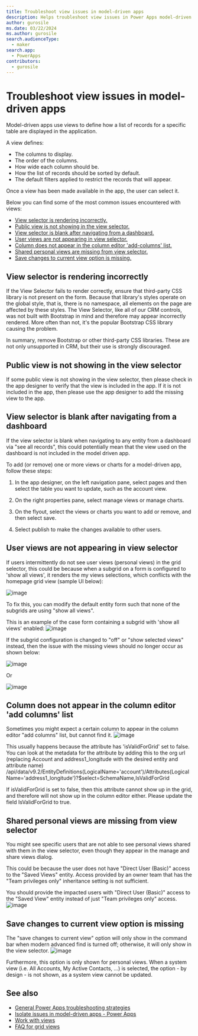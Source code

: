 ```yaml
---
title: Troubleshoot view issues in model-driven apps
description: Helps troubleshoot view issues in Power Apps model-driven apps.
author: gurosile
ms.date: 03/22/2024
ms.author: gurosile
search.audienceType: 
  - maker
search.app: 
  - PowerApps
contributors:
  - gurosile
---
```

# Troubleshoot view issues in model-driven apps

Model-driven apps use views to define how a list of records for a specific table are displayed in the application.

A view defines:

- The columns to display.
- The order of the columns.
- How wide each column should be.
- How the list of records should be sorted by default.
- The default filters applied to restrict the records that will appear.

Once a view has been made available in the app, the user can select it.

Below you can find some of the most common issues encountered with views:

- [View selector is rendering incorrectly.](#view-selector-is-rendering-incorrectly)
- [Public view is not showing in the view selector.](#public-view-is-not-showing-in-the-view-selector)
- [View selector is blank after navigating from a dashboard.](#view-selector-is-blank-after-navigating-from-a-dashboard)
- [User views are not appearing in view selector.](#user-views-are-not-appearing-in-view-selector)
- [Column does not appear in the column editor 'add-columns' list.](#column-does-not-appear-in-the-column-editor-add-columns-list)
- [Shared personal views are missing from view selector.](#shared-personal-views-are-missing-from-view-selector)
- [Save changes to current view option is missing.](#save-changes-to-current-view-option-is-missing)

## View selector is rendering incorrectly

If the View Selector fails to render correctly, ensure that third-party CSS library is not present on the form. Because that library's styles operate on the global style, that is, there is no namespace, all elements on the page are affected by these styles. The View Selector, like all of our CRM controls, was not built with Bootstrap in mind and therefore may appear incorrectly rendered. More often than not, it's the popular Bootstrap CSS library causing the problem.

In summary, remove Bootstrap or other third-party CSS libraries. These are not only unsupported in CRM, but their use is strongly discouraged.

## Public view is not showing in the view selector

If some public view is not showing in the view selector, then please check in the app designer to verify that the view is included in the app. If it is not included in the app, then please use the app designer to add the missing view to the app.

## View selector is blank after navigating from a dashboard

If the view selector is blank when navigating to any entity from a dashboard via "see all records", this could potentially mean that the view used on the dashboard is not included in the model driven app.

To add (or remove) one or more views or charts for a model-driven app, follow these steps:

  1. In the app designer, on the left navigation pane, select pages and then select the table you want to update, such as the account view.

  2. On the right properties pane, select manage views or manage charts.

  3. On the flyout, select the views or charts you want to add or remove, and then select save.

  4. Select publish to make the changes available to other users.

## User views are not appearing in view selector

If users intermittently do not see user views (personal views) in the grid selector, this could be because when a subgrid on a form is configured to 'show all views', it renders the my views selections, which conflicts with the homepage grid view (sample UI below):

![image](https://github.com/MicrosoftDocs/SupportArticles-docs-pr/assets/100440855/3a79bd6e-2211-41b1-90a9-b21bb2ef8705)

To fix this, you can modify the default entity form such that none of the subgrids are using "show all views".

This is an example of the case form containing a subgrid with 'show all views' enabled:
![image](https://github.com/MicrosoftDocs/SupportArticles-docs-pr/assets/100440855/12bef098-d551-4494-8331-8eaafc496597)

If the subgrid configuration is changed to "off" or "show selected views" instead, then the issue with the missing views should no longer occur as shown below:

![image](https://github.com/MicrosoftDocs/SupportArticles-docs-pr/assets/100440855/4950382d-44d4-4055-a0db-a9e4b2e03ea5)

Or

![image](https://github.com/MicrosoftDocs/SupportArticles-docs-pr/assets/100440855/17dd9ddd-1fc8-4d3e-9bde-bf034c656b4a)

## Column does not appear in the column editor 'add columns' list

Sometimes you might expect a certain column to appear in the column editor "add columns" list, but cannot find it.
![image](https://github.com/MicrosoftDocs/SupportArticles-docs-pr/assets/100440855/e0761099-c34c-4de0-8359-02b80ebbb3cd)

This usually happens because the attribute has 'isValidForGrid' set to false. You can look at the metadata for the attribute by adding this to the org url (replacing Account and address1_longitude with the desired entity and attribute name) /api/data/v9.2/EntityDefinitions(LogicalName='account')/Attributes(LogicalName='address1_longitude')?$select=SchemaName,IsValidForGrid

If isValidForGrid is set to false, then this attribute cannot show up in the grid, and therefore will not show up in the column editor either. Please update the field IsValidForGrid to true.

## Shared personal views are missing from view selector

You might see specific users that are not able to see personal views shared with them in the view selector, even though they appear in the manage and share views dialog.

This could be because the user does not have "Direct User (Basic)" access to the "Saved Views" entity. Access provided by an owner team that has the "Team privileges only" inheritance setting is not sufficient.

You should provide the impacted users with "Direct User (Basic)" access to the "Saved View" entity instead of just "Team privileges only" access.
![image](https://github.com/MicrosoftDocs/SupportArticles-docs-pr/assets/100440855/07ed92b9-0ded-4e4e-86c9-9caf91f97519)

## Save changes to current view option is missing

The "save changes to current view" option will only show in the command bar when modern advanced find is turned off; otherwise, it will only show in the view selector.
![image](https://github.com/MicrosoftDocs/SupportArticles-docs-pr/assets/100440855/2deec3c7-aa6c-405c-95f2-032bb21378fb)

Furthermore, this option is only shown for personal views. When a system view (i.e. All Accounts, My Active Contacts, ...) is selected, the option - by design - is not shown, as a system view cannot be updated.

## See also

- [General Power Apps troubleshooting strategies](isolate-common-issues.md)
- [Isolate issues in model-driven apps - Power Apps](isolate-model-app-issues.md)
- [Work with views](https://learn.microsoft.com/en-us/power-apps/maker/model-driven-apps/create-edit-views)
- [FAQ for grid views](https://learn.microsoft.com/en-us/power-apps/user/faq-for-grids-views)
